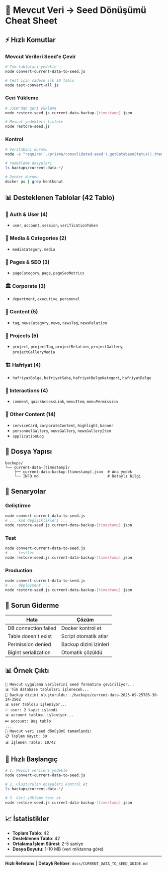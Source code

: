 # 🚀 Mevcut Veri → Seed Dönüşümü Cheat Sheet

## ⚡ Hızlı Komutlar

### Mevcut Verileri Seed'e Çevir
```bash
# Tüm tabloları yedekle
node convert-current-data-to-seed.js

# Test için sadece ilk 10 tablo
node test-convert-all.js
```

### Geri Yükleme
```bash
# JSON'dan geri yükleme
node restore-seed.js current-data-backup-[timestamp].json

# Mevcut yedekleri listele
node restore-seed.js
```

### Kontrol
```bash
# Veritabanı durumu
node -e "require('./prisma/consolidated-seed').getDatabaseStatus().then(console.log)"

# Yedekleme dosyaları
ls backups/current-data-*/

# Docker durumu
docker ps | grep kentkonut
```

## 📊 Desteklenen Tablolar (42 Tablo)

### 🔐 Auth & User (4)
- `user`, `account`, `session`, `verificationToken`

### 📁 Media & Categories (2)
- `mediaCategory`, `media`

### 📄 Pages & SEO (3)
- `pageCategory`, `page`, `pageSeoMetrics`

### 🏛️ Corporate (3)
- `department`, `executive`, `personnel`

### 📰 Content (5)
- `tag`, `newsCategory`, `news`, `newsTag`, `newsRelation`

### 🏢 Projects (5)
- `project`, `projectTag`, `projectRelation`, `projectGallery`, `projectGalleryMedia`

### 🏗️ Hafriyat (4)
- `hafriyatBolge`, `hafriyatSaha`, `hafriyatBelgeKategori`, `hafriyatBelge`

### 💬 Interactions (4)
- `comment`, `quickAccessLink`, `menuItem`, `menuPermission`

### 🎨 Other Content (14)
- `serviceCard`, `corporateContent`, `highlight`, `banner`
- `personnelGallery`, `newsGallery`, `newsGalleryItem`
- `applicationLog`

## 📁 Dosya Yapısı

```
backups/
└── current-data-[timestamp]/
    ├── current-data-backup-[timestamp].json  # Ana yedek
    └── INFO.md                               # Detaylı bilgi
```

## 🎯 Senaryolar

### Geliştirme
```bash
node convert-current-data-to-seed.js
# ... kod değişiklikleri ...
node restore-seed.js current-data-backup-[timestamp].json
```

### Test
```bash
node convert-current-data-to-seed.js
# ... testler ...
node restore-seed.js current-data-backup-[timestamp].json
```

### Production
```bash
node convert-current-data-to-seed.js
# ... deployment ...
node restore-seed.js current-data-backup-[timestamp].json
```

## 🔧 Sorun Giderme

| Hata | Çözüm |
|------|-------|
| DB connection failed | Docker kontrol et |
| Table doesn't exist | Script otomatik atlar |
| Permission denied | Backup dizini izinleri |
| BigInt serialization | Otomatik çözüldü |

## 📊 Örnek Çıktı

```
🔄 Mevcut uygulama verilerini seed formatına çeviriliyor...
📊 Tüm database tabloları işlenecek...
📁 Backup dizini oluşturuldu: ./backups/current-data-2025-09-25T05-30-24-250Z
📊 user tablosu işleniyor...
✅ user: 2 kayıt işlendi
📊 account tablosu işleniyor...
⏭️ account: Boş tablo
...
🎉 Mevcut veri seed dönüşümü tamamlandı!
📋 Toplam Kayıt: 30
📊 İşlenen Tablo: 10/42
```

## 🚀 Hızlı Başlangıç

```bash
# 1. Mevcut verileri yedekle
node convert-current-data-to-seed.js

# 2. Oluşturulan dosyaları kontrol et
ls backups/current-data-*/

# 3. Geri yükleme test et
node restore-seed.js current-data-backup-[timestamp].json
```

## 📈 İstatistikler

- **Toplam Tablo**: 42
- **Desteklenen Tablo**: 42
- **Ortalama İşlem Süresi**: 2-5 saniye
- **Dosya Boyutu**: 1-10 MB (veri miktarına göre)

---
**Hızlı Referans** | **Detaylı Rehber**: `docs/CURRENT_DATA_TO_SEED_GUIDE.md`
